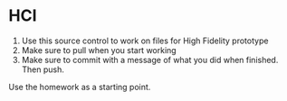 # HCI
1. Use this source control to work on files for High Fidelity prototype
2. Make sure to pull when you start working
3. Make sure to commit with a message of what you did when finished. Then push.

Use the homework as a starting point.
